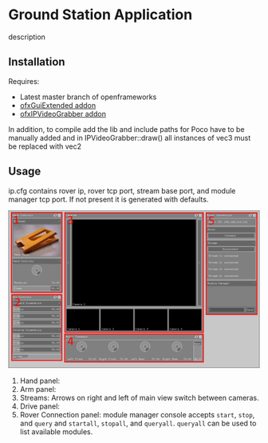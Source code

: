 # Ground Station Application
description
## Installation
Requires:
* Latest master branch of openframeworks
* [ofxGuiExtended addon](https://github.com/frauzufall/ofxGuiExtended)
* [ofxIPVideoGrabber addon](https://github.com/bakercp/ofxIpVideoGrabber)

In addition, to compile add the lib and include paths for Poco have to be manually added and in IPVideoGrabber::draw() all instances of vec3 must be replaced with vec2

## Usage
ip.cfg contains rover ip, rover tcp port, stream base port, and module manager tcp port. If not present it is generated with defaults.

![alt-text](./gui2l.png "GUI")

1. Hand panel: 
2. Arm panel: 
3. Streams: Arrows on right and left of main view switch between cameras.
4. Drive panel: 
5. Rover Connection panel: module manager console accepts `start`, `stop`, and `query` and `startall`, `stopall`, and `queryall`. `queryall` can be used to list available modules.
